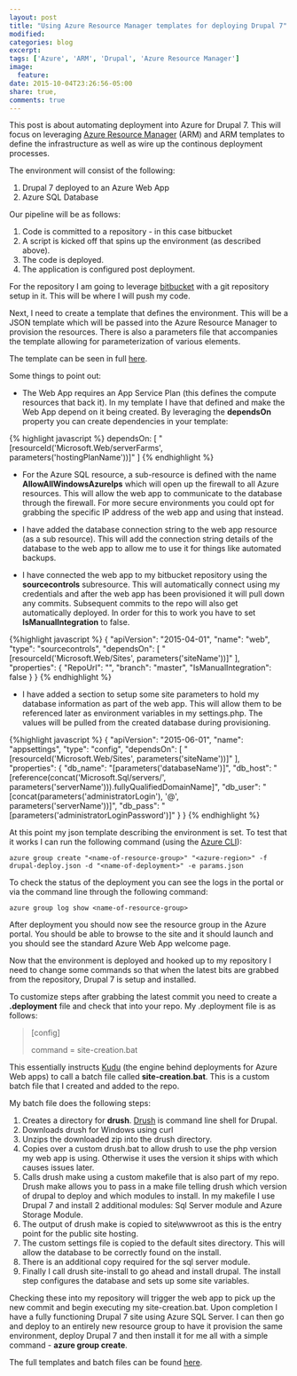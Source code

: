 ```yaml
---
layout: post
title: "Using Azure Resource Manager templates for deploying Drupal 7"
modified:
categories: blog
excerpt:
tags: ['Azure', 'ARM', 'Drupal', 'Azure Resource Manager']
image:
  feature:
date: 2015-10-04T23:26:56-05:00
share: true,
comments: true
---
```


This post is about automating deployment into Azure for Drupal 7. This will focus on leveraging [Azure Resource Manager](https://azure.microsoft.com/en-us/documentation/articles/resource-group-overview/) (ARM) and ARM templates to define the infrastructure as well as wire up the continous deployment processes. 
<!--more-->
The environment will consist of the following:

1. Drupal 7 deployed to an Azure Web App
2. Azure SQL Database

Our pipeline will be as follows:

1. Code is committed to a repository - in this case bitbucket
2. A script is kicked off that spins up the environment (as described above).
3. The code is deployed.
4. The application is configured post deployment.

For the repository I am going to leverage [bitbucket](http://www.bitbucket.org) with a git repository setup in it. This will be where I will push my code.

Next, I need to create a template that defines the environment. This will be a JSON template which will be passed into the Azure Resource Manager to provision the resources. There is also a parameters file that accompanies the template allowing for parameterization of various elements.

The template can be seen in full [here](https://github.com/johndehavilland/drupalonazure/blob/master/drupal-basic.json).

Some things to point out:

* The Web App requires an App Service Plan (this defines the compute resources that back it). In my template I have that defined and make the Web App depend on it being created. By leveraging the **dependsOn** property you can create dependencies in your template:

{% highlight javascript %}
dependsOn: [
    "[resourceId('Microsoft.Web/serverFarms', parameters('hostingPlanName'))]"
]
{% endhighlight %}

* For the Azure SQL resource, a sub-resource is defined with the name **AllowAllWindowsAzureIps** which will open up the firewall to all Azure resources. This will allow the web app to communicate to the database through the firewall. For more secure environments you could opt for grabbing the specific IP address of the web app and using that instead.


* I have added the database connection string to the web app resource (as a sub resource). This will add the connection string details of the database to the web app to allow me to use it for things like automated backups.


* I have connected the web app to my bitbucket repository using the **sourcecontrols** subresource. This will automatically connect using my credentials and after the web app has been provisioned it will pull down any commits. Subsequent commits to the repo will also get automatically deployed. In order for this to work you have to set **IsManualIntegration** to false.

{%highlight javascript %}
{
    "apiVersion": "2015-04-01",
    "name": "web",
    "type": "sourcecontrols",
    "dependsOn": [
        "[resourceId('Microsoft.Web/Sites', parameters('siteName'))]"
    ],
    "properties": {
        "RepoUrl": "<repo-url>",
        "branch": "master",
        "IsManualIntegration": false
    }
}
{% endhighlight %}


* I have added a section to setup some site parameters to hold my database information as part of the web app. This will allow them to be referenced later as environment variables in my settings.php. The values will be pulled from the created database during provisioning.

{%highlight javascript %}
{
    "apiVersion": "2015-06-01",
    "name": "appsettings",
    "type": "config",
    "dependsOn": [
        "[resourceId('Microsoft.Web/Sites', parameters('siteName'))]"
    ],
    "properties": {
        "db_name": "[parameters('databaseName')]",
        "db_host": "[reference(concat('Microsoft.Sql/servers/', parameters('serverName'))).fullyQualifiedDomainName]",
        "db_user": "[concat(parameters('administratorLogin'), '@', parameters('serverName'))]",
        "db_pass": "[parameters('administratorLoginPassword')]"
    }
}
{% endhighlight %}

At this point my json template describing the environment is set. To test that it works I can run the following command (using the [Azure CLI](https://azure.microsoft.com/en-us/documentation/articles/xplat-cli-azure-resource-manager/)):

    azure group create "<name-of-resource-group>" "<azure-region>" -f drupal-deploy.json -d "<name-of-deployment>" -e params.json

To check the status of the deployment you can see the logs in the portal or via the command line through the following command:

    azure group log show <name-of-resource-group>
    
After deployment you should now see the resource group in the Azure portal. You should be able to browse to the site and it should launch and you should see the standard Azure Web App welcome page. 

Now that the environment is deployed and hooked up to my repository I need to change some commands so that when the latest bits are grabbed from the repository, Drupal 7 is setup and installed.

To customize steps after grabbing the latest commit you need to create a **.deployment** file and check that into your repo. My .deployment file is as follows:

>[config]
>
>command = site-creation.bat

This essentially instructs [Kudu](https://github.com/projectkudu/kudu) (the engine behind deployments for Azure Web apps) to call a batch file called **site-creation.bat**. This is a custom batch file that I created and added to the repo.

My batch file does the following steps:

1. Creates a directory for **drush**. [Drush](http://www.drush.org/en/master/) is command line shell for Drupal.
2. Downloads drush for Windows using curl
3. Unzips the downloaded zip into the drush directory.
4. Copies over a custom drush.bat to allow drush to use the php version my web app is using. Otherwise it uses the version it ships with which causes issues later.
5. Calls drush make using a custom makefile that is also part of my repo. Drush make allows you to pass in a make file telling drush which version of drupal to deploy and which modules to install. In my makefile I use Drupal 7 and install 2 additional modules: Sql Server module and Azure Storage Module. 
6. The output of drush make is copied to site\wwwroot as this is the entry point for the public site hosting.
7. The custom settings file is copied to the default sites directory. This will allow the database to be correctly found on the install.
8. There is an additional copy required for the sql server module.
9. Finally I call drush site-install to go ahead and install drupal. The install step configures the database and sets up some site variables. 

Checking these into my repository will trigger the web app to pick up the new commit and begin executing my site-creation.bat. Upon completion I have a fully functioning Drupal 7 site using Azure SQL Server. I can then go and deploy to an entirely new resource group to have it provision the same environment, deploy Drupal 7 and then install it for me all with a simple command - **azure group create**.

The full templates and batch files can be found [here](https://github.com/johndehavilland/drupalonazure).

